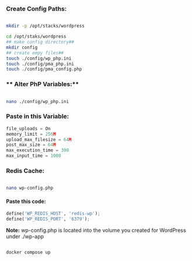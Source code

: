 ### **Create Config Paths:**

```bash

mkdir -p /opt/stacks/wordpress

cd /opt/staks/wordpress
## make config directory##
mkdir config
## create empy files##
touch ./config/wp_php.ini
touch ./config/pma_php.ini
touch ./config/pma_config.php
```

### ** Alter PhP Variables:**

```bash

nano ./config/wp_php.ini
```

### **Paste in this Variable:**

```py
file_uploads = On
memory_limit = 256M
upload_max_filesize = 64M
post_max_size = 64M
max_execution_time = 300
max_input_time = 1000
```

### **Redis Cache:**

```bash

nano wp-config.php
```

#### **Paste this code:**

```py
define('WP_REDIS_HOST', 'redis-wp');
define('WP_REDIS_PORT', '6379');
```

**Note:** wp-config.php is located into the volume you created for WordPress under ./wp-app

```py

docker compose up
```